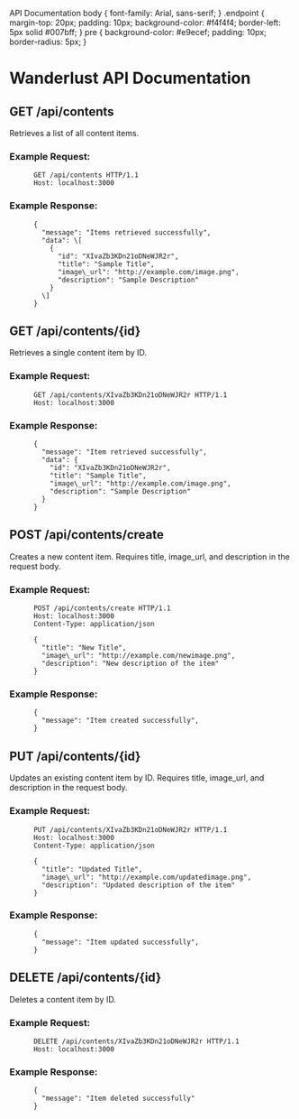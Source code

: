   API Documentation body { font-family: Arial, sans-serif; } .endpoint { margin-top: 20px; padding: 10px; background-color: #f4f4f4; border-left: 5px solid #007bff; } pre { background-color: #e9ecef; padding: 10px; border-radius: 5px; }

Wanderlust API Documentation
============================

GET /api/contents
-----------------

Retrieves a list of all content items.

### Example Request:

          GET /api/contents HTTP/1.1
          Host: localhost:3000
  

### Example Response:

          {
            "message": "Items retrieved successfully",
            "data": \[
              {
                "id": "XIvaZb3KDn21oDNeWJR2r",
                "title": "Sample Title",
                "image\_url": "http://example.com/image.png",
                "description": "Sample Description"
              }
            \]
          }
  

GET /api/contents/{id}
----------------------

Retrieves a single content item by ID.

### Example Request:

          GET /api/contents/XIvaZb3KDn21oDNeWJR2r HTTP/1.1
          Host: localhost:3000
    

### Example Response:

          {
            "message": "Item retrieved successfully",
            "data": {
              "id": "XIvaZb3KDn21oDNeWJR2r",
              "title": "Sample Title",
              "image\_url": "http://example.com/image.png",
              "description": "Sample Description"
            }
          }
    

POST /api/contents/create
-------------------------

Creates a new content item. Requires title, image\_url, and description in the request body.

### Example Request:

          POST /api/contents/create HTTP/1.1
          Host: localhost:3000
          Content-Type: application/json

          {
            "title": "New Title",
            "image\_url": "http://example.com/newimage.png",
            "description": "New description of the item"
          }
    

### Example Response:

          {
            "message": "Item created successfully",
          }
    

PUT /api/contents/{id}
----------------------

Updates an existing content item by ID. Requires title, image\_url, and description in the request body.

### Example Request:

          PUT /api/contents/XIvaZb3KDn21oDNeWJR2r HTTP/1.1
          Host: localhost:3000
          Content-Type: application/json
  
          {
            "title": "Updated Title",
            "image\_url": "http://example.com/updatedimage.png",
            "description": "Updated description of the item"
          }
      

### Example Response:

          {
            "message": "Item updated successfully",
          }
      

DELETE /api/contents/{id}
-------------------------

Deletes a content item by ID.

### Example Request:

          DELETE /api/contents/XIvaZb3KDn21oDNeWJR2r HTTP/1.1
          Host: localhost:3000
      

### Example Response:

          {
            "message": "Item deleted successfully"
          }
